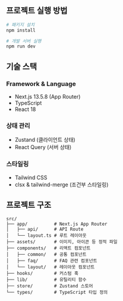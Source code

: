 ## 프로젝트 실행 방법

```bash
# 패키지 설치
npm install

# 개발 서버 실행
npm run dev
```

## 기술 스택

### Framework & Language

- Next.js 13.5.8 (App Router)
- TypeScript
- React 18

### 상태 관리

- Zustand (클라이언트 상태)
- React Query (서버 상태)

### 스타일링

- Tailwind CSS
- clsx & tailwind-merge (조건부 스타일링)

## 프로젝트 구조

```
src/
├── app/          # Next.js App Router
│   ├── api/      # API Route
│   └── layout.ts # 루트 레이아웃
├── assets/       # 이미지, 아이콘 등 정적 파일
├── components/   # 리액트 컴포넌트
│   ├── common/   # 공통 컴포넌트
│   ├── faq/      # FAQ 관련 컴포넌트
│   └── layout/   # 레이아웃 컴포넌트
├── hooks/        # 커스텀 훅
├── lib/          # 유틸리티 함수
├── store/        # Zustand 스토어
└── types/        # TypeScript 타입 정의
```
